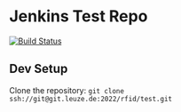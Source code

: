 # Jenkins Test Repo

[![Build Status](http://20.56.131.25:8080/buildStatus/icon?job=MultiTest%2Fmain)](http://20.56.131.25:8080/blue/organizations/jenkins/MultiTest/activity?branch=main)

## Dev Setup

Clone the repository: `git clone ssh://git@git.leuze.de:2022/rfid/test.git`

